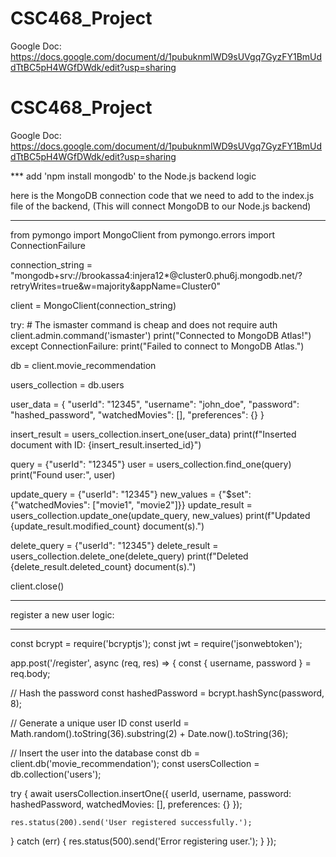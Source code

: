 # CSC468_Project

Google Doc: https://docs.google.com/document/d/1pubuknmIWD9sUVgq7GyzFY1BmUddTtBC5pH4WGfDWdk/edit?usp=sharing


# CSC468_Project

Google Doc: https://docs.google.com/document/d/1pubuknmIWD9sUVgq7GyzFY1BmUddTtBC5pH4WGfDWdk/edit?usp=sharing




*** add 'npm install mongodb' to the Node.js backend logic

here is the MongoDB connection code that we need to add to the index.js file of the backend,
(This will connect MongoDB to our Node.js backend)

******************************************************************************************************

from pymongo import MongoClient
from pymongo.errors import ConnectionFailure

connection_string = "mongodb+srv://brookassa4:injera12*@cluster0.phu6j.mongodb.net/?retryWrites=true&w=majority&appName=Cluster0"

client = MongoClient(connection_string)

try:
    # The ismaster command is cheap and does not require auth
    client.admin.command('ismaster')
    print("Connected to MongoDB Atlas!")
except ConnectionFailure:
    print("Failed to connect to MongoDB Atlas.")

db = client.movie_recommendation

users_collection = db.users

user_data = {
    "userId": "12345",
    "username": "john_doe",
    "password": "hashed_password",
    "watchedMovies": [],
    "preferences": {}
}

insert_result = users_collection.insert_one(user_data)
print(f"Inserted document with ID: {insert_result.inserted_id}")


query = {"userId": "12345"}
user = users_collection.find_one(query)
print("Found user:", user)


update_query = {"userId": "12345"}
new_values = {"$set": {"watchedMovies": ["movie1", "movie2"]}}
update_result = users_collection.update_one(update_query, new_values)
print(f"Updated {update_result.modified_count} document(s).")


delete_query = {"userId": "12345"}
delete_result = users_collection.delete_one(delete_query)
print(f"Deleted {delete_result.deleted_count} document(s).")


client.close()

******************************************************************************************************

register a new user logic:

******************************************************************************************************

const bcrypt = require('bcryptjs');
const jwt = require('jsonwebtoken');

app.post('/register', async (req, res) => {
  const { username, password } = req.body;

  // Hash the password
  const hashedPassword = bcrypt.hashSync(password, 8);

  // Generate a unique user ID
  const userId = Math.random().toString(36).substring(2) + Date.now().toString(36);

  // Insert the user into the database
  const db = client.db('movie_recommendation');
  const usersCollection = db.collection('users');

  try {
    await usersCollection.insertOne({
      userId,
      username,
      password: hashedPassword,
      watchedMovies: [],
      preferences: {}
    });

    res.status(200).send('User registered successfully.');
  } catch (err) {
    res.status(500).send('Error registering user.');
  }
});
